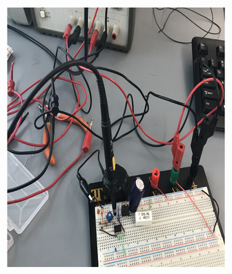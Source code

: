 <br>
<img height="600" src="https://github.com/MahdiulChowdhury/Power_Electronics/blob/master/images/IMG_4889.jpg" />
<br>
